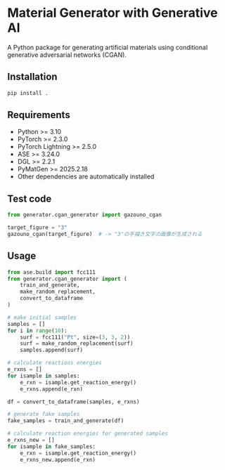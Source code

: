 # Material Generator with Generative AI

A Python package for generating artificial materials using conditional generative adversarial networks (CGAN).

## Installation

```bash
pip install .
```

## Requirements

* Python >= 3.10
* PyTorch >= 2.3.0
* PyTorch Lightning >= 2.5.0
* ASE >= 3.24.0
* DGL >= 2.2.1
* PyMatGen >= 2025.2.18
* Other dependencies are automatically installed

## Test code
```python
from generator.cgan_generator import gazouno_cgan

target_figure = "3"
gazouno_cgan(target_figure)  # -> "3"の手描き文字の画像が生成される
```

## Usage
```python
from ase.build import fcc111
from generator.cgan_generator import (
    train_and_generate,
    make_random_replacement,
    convert_to_dataframe
)

# make initial samples
samples = []
for i in range(10):
    surf = fcc111("Pt", size=(3, 3, 2))
    surf = make_random_replacement(surf)
    samples.append(surf)

# calculate reactions energies
e_rxns = []
for isample in samples:
    e_rxn = isample.get_reaction_energy()
    e_rxns.append(e_rxn)

df = convert_to_dataframe(samples, e_rxns)

# generate fake samples
fake_samples = train_and_generate(df)

# calculate reaction energies for generated samples
e_rxns_new = []
for isample in fake_samples:
    e_rxn = isample.get_reaction_energy()
    e_rxns_new.append(e_rxn)
```
